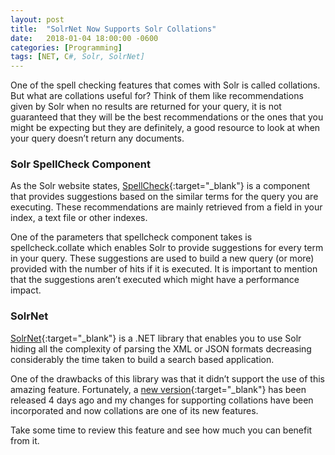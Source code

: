 ```yaml
---
layout: post
title:  "SolrNet Now Supports Solr Collations"
date:   2018-01-04 18:00:00 -0600
categories: [Programming]
tags: [NET, C#, Solr, SolrNet]
---
```


One of the spell checking features that comes with Solr 
is called collations. But what are collations useful for?
Think of them like recommendations given by Solr when 
no results are returned for your query, it is not guaranteed 
that they will be the best recommendations or the ones 
that you might be expecting but they are definitely, a 
good resource to look at when your query doesn’t return any documents.

### Solr SpellCheck Component
As the Solr website states, [SpellCheck][SpellCheck]{:target="_blank"} 
is a component that provides suggestions based on 
the similar terms for the query you are executing. 
These recommendations are mainly retrieved from 
a field in your index, a text file or other indexes.

One of the parameters that spellcheck component 
takes is spellcheck.collate which enables Solr to 
provide suggestions for every term in your query. 
These suggestions are used to build a new query (or more) 
provided with the number of hits if it is executed. 
It is important to mention that the suggestions 
aren’t executed which might have a performance impact.

### SolrNet
[SolrNet][SolrNet]{:target="_blank"} is a .NET library 
that enables you to use Solr hiding all the complexity 
of parsing the XML or JSON formats decreasing considerably 
the time taken to build a search based application.

One of the drawbacks of this library was that it didn’t 
support the use of this amazing feature. Fortunately, 
a [new version][SolrNetNewVersion]{:target="_blank"} 
has been released 4 days ago and my changes for supporting 
collations have been incorporated and now collations are 
one of its new features.

Take some time to review this feature and see 
how much you can benefit from it.


[SpellCheck]: https://lucene.apache.org/solr/guide/7_1/spell-checking.html
[SolrNet]: https://github.com/SolrNet/SolrNet
[SolrNetNewVersion]: https://github.com/SolrNet/SolrNet/blob/master/changelog.md
